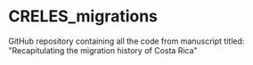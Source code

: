 # CRELES_migrations
GitHub repository containing all the code from manuscript titled: "Recapitulating the migration history of Costa Rica"
